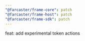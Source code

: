 ```yaml
---
"@farcaster/frame-core": patch
"@farcaster/frame-host": patch
"@farcaster/frame-sdk": patch
---
```


feat: add experimental token actions
